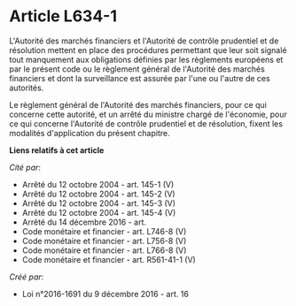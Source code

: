 # Article L634-1

L'Autorité des marchés financiers et l'Autorité de contrôle prudentiel et de résolution mettent en place des procédures
permettant que leur soit signalé tout manquement aux obligations définies par les règlements européens et par le présent code
ou le règlement général de l'Autorité des marchés financiers et dont la surveillance est assurée par l'une ou l'autre de ces
autorités.

Le règlement général de l'Autorité des marchés financiers, pour ce qui concerne cette autorité, et un arrêté du ministre
chargé de l'économie, pour ce qui concerne l'Autorité de contrôle prudentiel et de résolution, fixent les modalités
d'application du présent chapitre.

**Liens relatifs à cet article**

_Cité par_:

  - Arrêté du 12 octobre 2004 - art. 145-1 (V)
  - Arrêté du 12 octobre 2004 - art. 145-2 (V)
  - Arrêté du 12 octobre 2004 - art. 145-3 (V)
  - Arrêté du 12 octobre 2004 - art. 145-4 (V)
  - Arrêté du 14 décembre 2016 - art.
  - Code monétaire et financier - art. L746-8 (V)
  - Code monétaire et financier - art. L756-8 (V)
  - Code monétaire et financier - art. L766-8 (V)
  - Code monétaire et financier - art. R561-41-1 (V)

_Créé par_:

  - Loi n°2016-1691 du 9 décembre 2016 - art. 16
